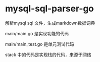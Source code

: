 # mysql-sql-parser-go
解析mysql sql 文件，生成markdown数据词典

main/main.go 是实现功能的代码

main/main_test.go 是单元测试代码

stack 中的代码是实现栈的代码，来源于网络


